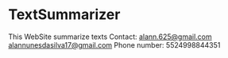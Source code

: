 # TextSummarizer
This WebSite summarize texts
Contact: alann.625@gmail.com
alannunesdasilva17@gmail.com
Phone number: 5524998844351
